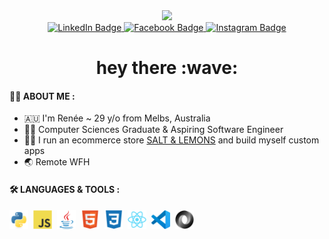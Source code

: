 <div id="header" align="center">
    <img src="https://github.com/reneemundie/reneemundie/assets/107814515/392bbf2d-aa4d-495d-a99f-7ac4438b7942" width="300"/>
</div>

<div id="badges" align="center">
    <a href="https://www.linkedin.com/in/reneemundie/">
        <img src="https://img.shields.io/badge/LinkedIn-blue?logo=linkedin&logoColor=white" alt="LinkedIn Badge"/>
    </a>
    <a href="https://www.facebook.com/renee.mundie/">
        <img src="https://img.shields.io/badge/Facebook-blue?logo=facebook&logoColor=white" alt="Facebook Badge"/>
    </a>
    <a href="https://www.instagram.com/reneemundie">
        <img src="https://img.shields.io/badge/Instagram-blue?logo=instagram&logoColor=white" alt="Instagram Badge"/>
    </a>
</div>

<div id="intro" align="center">
    <h1>
      hey there :wave:
    </h1>
</div>


#### 👩‍💻 ABOUT ME :
- 🇦🇺 I'm Renée ~ 29 y/o from Melbs, Australia 
- 👩‍🎓 Computer Sciences Graduate & Aspiring Software Engineer
- 👩‍💻 I run an ecommerce store [SALT & LEMONS](https://saltnlemons.co) and build myself custom apps
- 🌏 Remote WFH 

#### 🛠️ LANGUAGES & TOOLS :
<div>
  <img src="https://github.com/devicons/devicon/blob/master/icons/python/python-original.svg" title="python" alt="python logo" width="30" height="30"/>&nbsp;
  <img src="https://github.com/devicons/devicon/blob/master/icons/javascript/javascript-original.svg" title="javascript" alt="javascript icon" width="30" height="30"/>&nbsp;
  <img src="https://github.com/devicons/devicon/blob/master/icons/java/java-original.svg" title="java" alt="java icon" width="30" height="30"/>&nbsp;
  <img src="https://github.com/devicons/devicon/blob/master/icons/html5/html5-original.svg" title="html" alt="html icon" width="30" height="30"/>&nbsp;
  <img src="https://github.com/devicons/devicon/blob/master/icons/css3/css3-plain.svg" title="css" alt="css icon" width="30" height="30"/>&nbsp;
  <img src="https://github.com/devicons/devicon/blob/master/icons/react/react-original.svg" title="react" alt="react icon" width="30" height="30"/>&nbsp;
  <img src="https://github.com/devicons/devicon/blob/master/icons/vscode/vscode-original.svg" title="vs code" alt="vs code icon" width="30" height="30"/>&nbsp;
  <img src="https://github.com/devicons/devicon/blob/master/icons/json/json-original.svg" title="json" alt="json icon" width="30" height="30"/>&nbsp;
</div>
